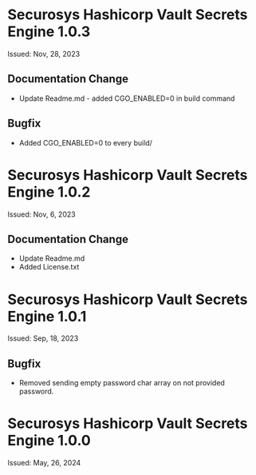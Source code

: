 # Securosys Hashicorp Vault Secrets Engine 1.0.3
Issued: Nov, 28, 2023
## Documentation Change
- Update Readme.md - added CGO_ENABLED=0 in build command
## Bugfix
- Added CGO_ENABLED=0 to every build/

# Securosys Hashicorp Vault Secrets Engine 1.0.2
Issued: Nov, 6, 2023
## Documentation Change
- Update Readme.md
- Added License.txt

# Securosys Hashicorp Vault Secrets Engine 1.0.1
Issued: Sep, 18, 2023
## Bugfix
- Removed sending empty password char array on not provided password.

# Securosys Hashicorp Vault Secrets Engine 1.0.0
Issued: May, 26, 2024